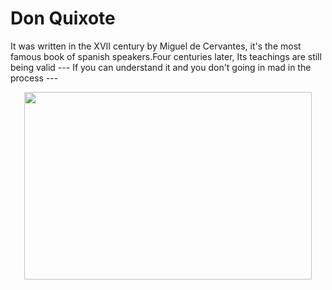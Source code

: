 # Don Quixote

It was written in the XVII century by Miguel de Cervantes, it's the most famous book of spanish speakers.Four centuries later,  Its teachings are still being valid --- If you can understand it and you don't going in mad in the process ---


<p align="center">
  <img width="460" height="300" src="https://media.wsimag.com/attachments/c2a0ef37123a1bedd95b8f8ba5977305d6e64456/store/fill/690/518/4cd0b748631dc0365126d9caa5498ed632175fbdebab27b6dbbd02825059/Don-Quijote-el-Caballero-de-la-Triste-Figura.jpg">
</p>

